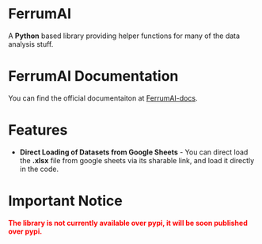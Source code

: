 # FerrumAI
A **Python** based library providing helper functions for many of the data analysis stuff.

# FerrumAI Documentation
You can find the official documentaiton at [FerrumAI-docs](https://sevruscorporations.github.io/FerrumAI-docs/).

# Features
- **Direct Loading of Datasets from Google Sheets** - You can direct load the **.xlsx** file from google sheets via its sharable link, and load it directly in the code.

# Important Notice
<p style="color: red; font-weight: bold">The library is not currently available over pypi, it will be soon published over pypi.</p>